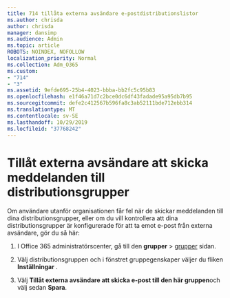 ```yaml
---
title: 714 tillåta externa avsändare e-postdistributionslistor
ms.author: chrisda
author: chrisda
manager: dansimp
ms.audience: Admin
ms.topic: article
ROBOTS: NOINDEX, NOFOLLOW
localization_priority: Normal
ms.collection: Adm_O365
ms.custom:
- "714"
- "3"
ms.assetid: 9efde695-25b4-4023-bbba-bb2fc5c95b83
ms.openlocfilehash: e1f46a71d7c2bce0dc6df43fadade95a95db7b95
ms.sourcegitcommit: defe2c412567b596fa8c3ab52111bde712ebb314
ms.translationtype: MT
ms.contentlocale: sv-SE
ms.lasthandoff: 10/29/2019
ms.locfileid: "37768242"
---
```

# <a name="allow-external-senders-to-send-messages-to-distribution-groups"></a>Tillåt externa avsändare att skicka meddelanden till distributionsgrupper

Om användare utanför organisationen får fel när de skickar meddelanden till dina distributionsgrupper, eller om du vill kontrollera att dina distributionsgrupper är konfigurerade för att ta emot e-post från externa avsändare, gör du så här:

1. I Office 365 administratörscenter, gå till den **grupper** > [grupper](https://portal.office.com/adminportal/home#/groups) sidan.  

2. Välj distributionsgruppen och i fönstret gruppegenskaper väljer du fliken **Inställningar** .

3. Välj **Tillåt externa avsändare att skicka e-post till den här gruppen**och välj sedan **Spara**.
